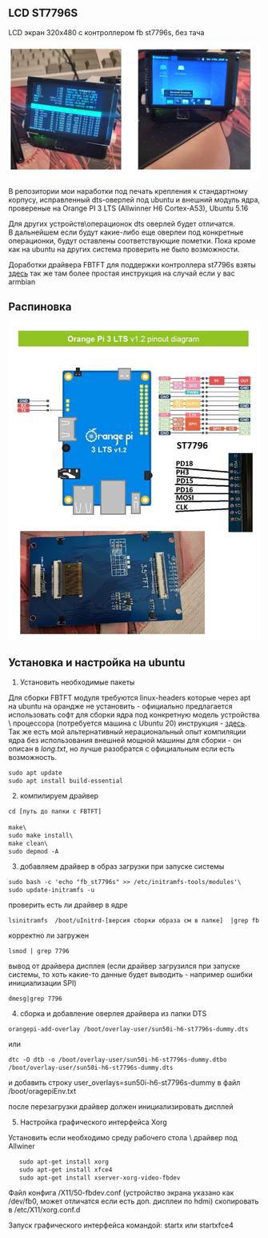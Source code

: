 ## LCD ST7796S 

LCD экран 320x480 с контроллером fb st7796s, без тача


<img src="https://github.com/NC22/LCD-FB-ST7796S-no-touch-for-Orange-Pi/blob/main/env_photo.png?raw=true">

В репозитории мои наработки под печать крепления к стандартному корпусу, исправленный dts-оверлей под ubuntu и внешний модуль ядра, провереные на Orange PI 3 LTS (Allwinner H6 Cortex-A53), Ubuntu 5.16

Для других устройств\операционок dts оверлей будет отличатся.\
В дальнейшем если будут какие-либо еще оверлеи под конкретные операционки, будут оставлены соответствующие пометки. Пока кроме как на ubuntu на других система проверить не было возможности.

Доработки драйвера FBTFT для поддержки контроллера st7796s взяты <a href="https://github.com/Sergey1560/fb_st7796s">здесь</a> так же там более простая инструкция на случай если у вас armbian

## Распиновка

<img src="https://github.com/NC22/LCD-FB-ST7796S-no-touch-for-Orange-Pi/blob/main/opi3lts_pinout.jpg?raw=true">

## Установка и настройка на ubuntu

1. Установить необходимые пакеты

Для сборки FBTFT модуля требуются linux-headers которые через apt на ubuntu на орандже не установить - официально предлагается использовать софт для сборки ядра под конкретную модель устройства \ процессора (потребуется машина с Ubuntu 20) инструкция - <a href="http://www.orangepi.org/orangepiwiki/index.php/Orange_Pi_Zero_3#Linux_SDK.E2.80.94.E2.80.94orangepi-build_instruction">здесь</a>. Так же есть мой альтернативный нерациональный опыт компиляции ядра без использования внешней мощной машины для сборки - он описан в <i>long.txt</i>, но лучше разобратся с официальным если есть возможность.

```
sudo apt update 
sudo apt install build-essential
```

2. компилируем драйвер 

```
cd [путь до папки с FBTFT]

make\
sudo make install\
make clean\
sudo depmod -A
```

3. добавляем драйвер в образ загрузки при запуске системы

```
sudo bash -c 'echo "fb_st7796s" >> /etc/initramfs-tools/modules'\
sudo update-initramfs -u
```

проверить есть ли драйвер в ядре
```
lsinitramfs  /boot/uInitrd-[версия сборки образа см в папке]  |grep fb
```

корректно ли загружен
```
lsmod | grep 7796
```

вывод от драйвера дисплея (если драйвер загрузился при запуске системы, то хоть какие-то данные будет выводить - например ошибки инициализации SPI) 
```
dmesg|grep 7796
```

4. сборка и добавление оверлея драйвера из папки DTS
   
```
orangepi-add-overlay /boot/overlay-user/sun50i-h6-st7796s-dummy.dts
```

или 

```
dtc -O dtb -o /boot/overlay-user/sun50i-h6-st7796s-dummy.dtbo /boot/overlay-user/sun50i-h6-st7796s-dummy.dts
```
и добавить строку user_overlays=sun50i-h6-st7796s-dummy в файл /boot/oragepiEnv.txt

после перезагрузки драйвер должен инициализировать дисплей

5. Настройка графического интерфейса Xorg

Установить если необходимо среду рабочего стола \ драйвер под Allwiner

```
   sudo apt-get install xorg
   sudo apt-get install xfce4
   sudo apt-get install xserver-xorg-video-fbdev
```

Файл конфига /X11/50-fbdev.conf (устройство экрана указано как /dev/fb0, может отличатся если есть доп. дисплеи по hdmi) скопировать в /etc/X11/xorg.conf.d 

Запуск графического интерфейса командой: startx или startxfсe4
